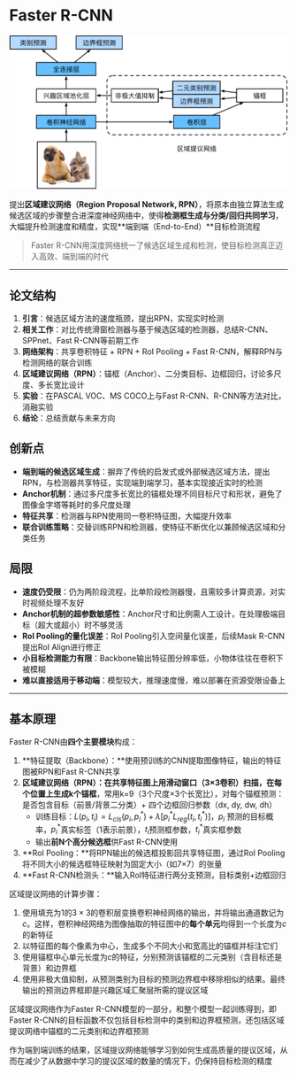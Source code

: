 # Faster R-CNN

![faster-rcnn](../assets/faster-rcnn.svg)



提出**区域建议网络（Region Proposal Network, RPN）**，将原本由独立算法生成候选区域的步骤整合进深度神经网络中，使得**检测框生成与分类/回归共同学习**，大幅提升检测速度和精度，实现**端到端（End-to-End）**目标检测流程

> Faster R-CNN用深度网络统一了候选区域生成和检测，使目标检测真正迈入高效、端到端的时代



---



## 论文结构

1. **引言**：候选区域方法的速度瓶颈，提出RPN，实现实时检测
2. **相关工作**：对比传统滑窗检测器与基于候选区域的检测器，总结R-CNN、SPPnet、Fast R-CNN等前期工作
3. **网络架构**：共享卷积特征 + RPN + RoI Pooling + Fast R-CNN，解释RPN与检测网络的联合训练
4. **区域建议网络（RPN）**：锚框（Anchor）、二分类目标、边框回归，讨论多尺度、多长宽比设计
5. **实验**：在PASCAL VOC、MS COCO上与Fast R-CNN、R-CNN等方法对比，消融实验
6. **结论**：总结贡献与未来方向

## 创新点

- **端到端的候选区域生成**：摒弃了传统的启发式或外部候选区域方法，提出RPN，与检测器共享特征，实现端到端学习，基本实现接近实时的检测
- **Anchor机制**：通过多尺度多长宽比的锚框处理不同目标尺寸和形状，避免了图像金字塔等耗时的多尺度处理
- **特征共享**：检测器与RPN使用同一卷积特征图，大幅提升效率
- **联合训练策略**：交替训练RPN和检测器，使特征不断优化以兼顾候选区域和分类任务

## 局限

- **速度仍受限**：仍为两阶段流程，比单阶段检测器慢，且需较多计算资源，对实时视频处理不友好
- **Anchor机制的超参数敏感性**：Anchor尺寸和比例需人工设计，在处理极端目标（超大或超小）时不够灵活
- **RoI Pooling的量化误差**：RoI Pooling引入空间量化误差，后续Mask R-CNN提出RoI Align进行修正
- **小目标检测能力有限**：Backbone输出特征图分辨率低，小物体往往在卷积下被模糊
- **难以直接适用于移动端**：模型较大，推理速度慢，难以部署在资源受限设备上



------



## 基本原理

Faster R-CNN由**四个主要模块**构成：

1. **特征提取（Backbone）：**使用预训练的CNN提取图像特征，输出的特征图被RPN和Fast R-CNN共享
2. **区域建议网络（RPN）：**在共享特征图上用**滑动窗口（3×3卷积）**扫描，在每个位置上生成**k个锚框**，常用k=9（3个尺度×3个长宽比），对每个锚框预测：是否包含目标（前景/背景二分类）+ 四个边框回归参数（dx, dy, dw, dh）
    - 训练目标：$L(p_i, t_i) = L_{cls}(p_i, p_i^*) + \lambda [p_i^* L_{reg}(t_i, t_i^*)]$，$p_i$ 预测的目标概率，$p_i^*$真实标签（1表示前景），$t_i$预测框参数，$t_i^*$真实框参数
    - 输出**前N个高分候选框**供Fast R-CNN使用
3. **RoI Pooling：**将RPN输出的候选框投影回共享特征图，通过RoI Pooling将不同大小的候选框特征映射为固定大小（如7×7）的张量
4. **Fast R-CNN检测头：**输入RoI特征进行两分支预测，目标类别+边框回归



区域提议网络的计算步骤：

1. 使用填充为1的$3\times 3$的卷积层变换卷积神经网络的输出，并将输出通道数记为$c$。这样，卷积神经网络为图像抽取的特征图中的**每个单元**均得到一个长度为$c$的新特征
1. 以特征图的每个像素为中心，生成多个不同大小和宽高比的锚框并标注它们
1. 使用锚框中心单元长度为$c$的特征，分别预测该锚框的二元类别（含目标还是背景）和边界框
1. 使用非极大值抑制，从预测类别为目标的预测边界框中移除相似的结果。最终输出的预测边界框即是兴趣区域汇聚层所需的提议区域



区域提议网络作为Faster R-CNN模型的一部分，和整个模型一起训练得到，即Faster R-CNN的目标函数不仅包括目标检测中的类别和边界框预测，还包括区域提议网络中锚框的二元类别和边界框预测

作为端到端训练的结果，区域提议网络能够学习到如何生成高质量的提议区域，从而在减少了从数据中学习的提议区域的数量的情况下，仍保持目标检测的精度



